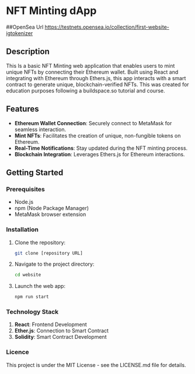 # NFT Minting dApp

##OpenSea Url
https://testnets.opensea.io/collection/first-website-igtokenizer

## Description

This Is a basic NFT Minting web application that enables users to mint unique NFTs by connecting their Ethereum wallet. Built using React and integrating with Ethereum through Ethers.js, this app interacts with a smart contract to generate unique, blockchain-verified NFTs. This was created for education purposes following a buildspace.so tutorial and course.

## Features

- **Ethereum Wallet Connection**: Securely connect to MetaMask for seamless interaction.
- **Mint NFTs**: Facilitates the creation of unique, non-fungible tokens on Ethereum.
- **Real-Time Notifications**: Stay updated during the NFT minting process.
- **Blockchain Integration**: Leverages Ethers.js for Ethereum interactions.

## Getting Started

### Prerequisites

- Node.js
- npm (Node Package Manager)
- MetaMask browser extension

### Installation

1. Clone the repository:
   ```bash
   git clone [repository URL]
2. Navigate to the project directory:
    ```bash
   cd website
3. Launch the web app:
   ```bash
   npm run start
### Technology Stack
1. **React**: Frontend Development
2. **Ether.js**: Connection to Smart Contract
3. **Solidity**: Smart Contract Development

### Licence
This project is under the MIT License - see the LICENSE.md file for details.
